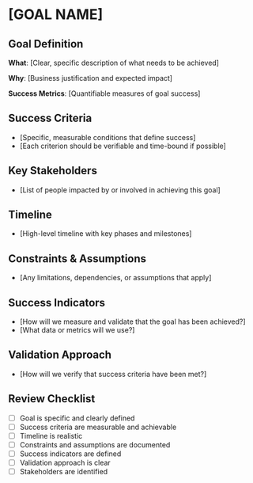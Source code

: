 # [GOAL NAME]

## Goal Definition
**What**: [Clear, specific description of what needs to be achieved]

**Why**: [Business justification and expected impact]

**Success Metrics**: [Quantifiable measures of goal success]

## Success Criteria
- [Specific, measurable conditions that define success]
- [Each criterion should be verifiable and time-bound if possible]

## Key Stakeholders
- [List of people impacted by or involved in achieving this goal]

## Timeline
- [High-level timeline with key phases and milestones]

## Constraints & Assumptions
- [Any limitations, dependencies, or assumptions that apply]

## Success Indicators
- [How will we measure and validate that the goal has been achieved?]
- [What data or metrics will we use?]

## Validation Approach
- [How will we verify that success criteria have been met?]

## Review Checklist
- [ ] Goal is specific and clearly defined
- [ ] Success criteria are measurable and achievable
- [ ] Timeline is realistic
- [ ] Constraints and assumptions are documented
- [ ] Success indicators are defined
- [ ] Validation approach is clear
- [ ] Stakeholders are identified